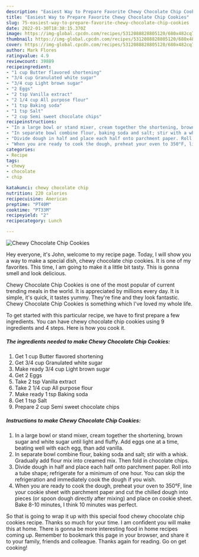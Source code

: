 ```yaml
---
description: "Easiest Way to Prepare Favorite Chewy Chocolate Chip Cookies"
title: "Easiest Way to Prepare Favorite Chewy Chocolate Chip Cookies"
slug: 75-easiest-way-to-prepare-favorite-chewy-chocolate-chip-cookies
date: 2022-01-30T18:38:15.370Z
image: https://img-global.cpcdn.com/recipes/5312088828805120/680x482cq70/chewy-chocolate-chip-cookies-recipe-main-photo.jpg
thumbnail: https://img-global.cpcdn.com/recipes/5312088828805120/680x482cq70/chewy-chocolate-chip-cookies-recipe-main-photo.jpg
cover: https://img-global.cpcdn.com/recipes/5312088828805120/680x482cq70/chewy-chocolate-chip-cookies-recipe-main-photo.jpg
author: Mark Flores
ratingvalue: 4.9
reviewcount: 39889
recipeingredient:
- "1 cup Butter flavored shortening"
- "3/4 cup Granulated white sugar"
- "3/4 cup Light brown sugar"
- "2 Eggs"
- "2 tsp Vanilla extract"
- "2 1/4 cup All purpose flour"
- "1 tsp Baking soda"
- "1 tsp Salt"
- "2 cup Semi sweet chocolate chips"
recipeinstructions:
- "In a large bowl or stand mixer, cream together the shortening, brown sugar and white sugar until light and fluffy. Add eggs one at a time, beating well with each egg, than add vanilla."
- "In separate bowl combine flour, baking soda and salt; stir with a whisk. Gradually add flour mix into creamed mix. Then fold in chocolate chips."
- "Divide dough in half and place each half onto parchment paper. Roll into a tube shape; refrigerate for a minimum of one hour. You can skip the refrigeration and immediately cook the dough if you wish."
- "When you are ready to cook the dough, preheat your oven to 350°F, line your cookie sheet with parchment paper and cut the chilled dough into pieces (or spoon dough directly after mixing) and place on cookie sheet. Bake 8-10 minutes, I think 10 minutes was perfect."
categories:
- Recipe
tags:
- chewy
- chocolate
- chip

katakunci: chewy chocolate chip 
nutrition: 220 calories
recipecuisine: American
preptime: "PT40M"
cooktime: "PT33M"
recipeyield: "2"
recipecategory: Lunch

---
```



![Chewy Chocolate Chip Cookies](https://img-global.cpcdn.com/recipes/5312088828805120/680x482cq70/chewy-chocolate-chip-cookies-recipe-main-photo.jpg)

Hey everyone, it's John, welcome to my recipe page. Today, I will show you a way to make a special dish, chewy chocolate chip cookies. It is one of my favorites. This time, I am going to make it a little bit tasty. This is gonna smell and look delicious.

Chewy Chocolate Chip Cookies is one of the most popular of current trending meals in the world. It is appreciated by millions every day. It is simple, it's quick, it tastes yummy. They're fine and they look fantastic. Chewy Chocolate Chip Cookies is something which I've loved my whole life.




To get started with this particular recipe, we have to first prepare a few ingredients. You can have chewy chocolate chip cookies using 9 ingredients and 4 steps. Here is how you cook it.

<!--inarticleads1-->

##### The ingredients needed to make Chewy Chocolate Chip Cookies:

1. Get 1 cup Butter flavored shortening
1. Get 3/4 cup Granulated white sugar
1. Make ready 3/4 cup Light brown sugar
1. Get 2 Eggs
1. Take 2 tsp Vanilla extract
1. Take 2 1/4 cup All purpose flour
1. Make ready 1 tsp Baking soda
1. Get 1 tsp Salt
1. Prepare 2 cup Semi sweet chocolate chips




<!--inarticleads2-->

##### Instructions to make Chewy Chocolate Chip Cookies:

1. In a large bowl or stand mixer, cream together the shortening, brown sugar and white sugar until light and fluffy. Add eggs one at a time, beating well with each egg, than add vanilla.
1. In separate bowl combine flour, baking soda and salt; stir with a whisk. Gradually add flour mix into creamed mix. Then fold in chocolate chips.
1. Divide dough in half and place each half onto parchment paper. Roll into a tube shape; refrigerate for a minimum of one hour. You can skip the refrigeration and immediately cook the dough if you wish.
1. When you are ready to cook the dough, preheat your oven to 350°F, line your cookie sheet with parchment paper and cut the chilled dough into pieces (or spoon dough directly after mixing) and place on cookie sheet. Bake 8-10 minutes, I think 10 minutes was perfect.




So that is going to wrap it up with this special food chewy chocolate chip cookies recipe. Thanks so much for your time. I am confident you will make this at home. There is gonna be more interesting food in home recipes coming up. Remember to bookmark this page in your browser, and share it to your family, friends and colleague. Thanks again for reading. Go on get cooking!
